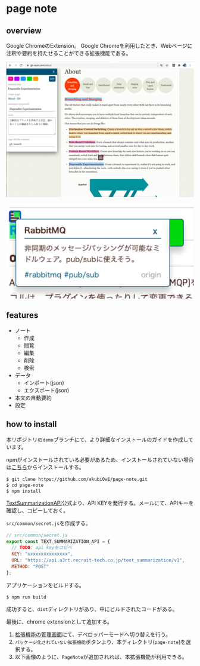 # page note

## overview

Google ChromeのExtension。
Google Chromeを利用したとき、Webページに注釈や要約を持たせることができる拡張機能である。

![app](./img/app.png)

![quick view](./img/quick-view.png)

## features

- ノート
    - 作成
    - 閲覧
    - 編集
    - 削除
    - 検索
- データ
    - インポート(json)
    - エクスポート(json)
- 本文の自動要約
- 設定

## how to install

本リポジトリの`demo`ブランチにて、より詳細なインストールのガイドを作成しています。

npmがインストールされている必要があるため、インストールされていない場合は[こちら](https://nodejs.org/en/)からインストールする。

```shell
$ git clone https://github.com/akubi0w1/page-note.git
$ cd page-note
$ npm install
```

[TextSummarizationAPI](https://a3rt.recruit-tech.co.jp/product/TextSummarizationAPI/)公式より、API KEYを発行する。メールにて、APIキーを確認し、コピーしておく。

`src/common/secret.js`を作成する。

```javascript
// src/common/secret.js
export const TEXT_SUMMARIZATION_API = {
  // TODO: api keyをコピペ
  KEY: "xxxxxxxxxxxxxxx",
  URL: "https://api.a3rt.recruit-tech.co.jp/text_summarization/v1",
  METHOD: "POST"
};
```

アプリケーションをビルドする。

```shell
$ npm run build
```

成功すると、`dist`ディレクトリがあり、中にビルドされたコードがある。

最後に、chrome extensionとして追加する。

1. [拡張機能の管理画面](chrome://extensions/)にて、デベロッパーモードへ切り替えを行う。
2. `パッケージ化されていない拡張機能`ボタンより、本ディレクトリ(`page-note`)を選択する。
3. 以下画像のように、`PageNote`が追加されれば、本拡張機能が利用できる。
